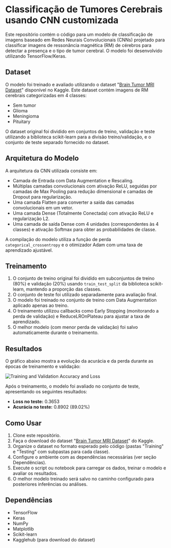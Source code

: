 # Classificação de Tumores Cerebrais usando CNN customizada

Este repositório contém o código para um modelo de classificação de imagens baseado em Redes Neurais Convolucionais (CNNs) projetado para classificar imagens de ressonância magnética (RM) de cérebros para detectar a presença e o tipo de tumor cerebral. O modelo foi desenvolvido utilizando TensorFlow/Keras.

## Dataset

O modelo foi treinado e avaliado utilizando o dataset "[Brain Tumor MRI Dataset](https://www.kaggle.com/masoudnickparvar/brain-tumor-mri-dataset)" disponível no Kaggle. Este dataset contém imagens de RM cerebrais categorizadas em 4 classes:

*   Sem tumor
*   Glioma 
*   Meningioma
*   Pituitary

O dataset original foi dividido em conjuntos de treino, validação e teste utilizando a biblioteca scikit-learn para a divisão treino/validação, e o conjunto de teste separado fornecido no dataset.

## Arquitetura do Modelo

A arquitetura da CNN utilizada consiste em:

*   Camada de Entrada com Data Augmentation e Rescaling.
*   Múltiplas camadas convolucionais com ativação ReLU, seguidas por camadas de Max Pooling para redução dimensional e camadas de Dropout para regularização.
*   Uma camada Flatten para converter a saída das camadas convolucionais em um vetor.
*   Uma camada Dense (Totalmente Conectada) com ativação ReLU e regularização L2.
*   Uma camada de saída Dense com 4 unidades (correspondentes às 4 classes) e ativação Softmax para obter as probabilidades de classe.

A compilação do modelo utiliza a função de perda `categorical_crossentropy` e o otimizador Adam com uma taxa de aprendizado ajustável.

## Treinamento

1.  O conjunto de treino original foi dividido em subconjuntos de treino (80%) e validação (20%) usando `train_test_split` da biblioteca scikit-learn, mantendo a proporção das classes.
2.  O conjunto de teste foi utilizado separadamente para avaliação final.
3.  O modelo foi treinado no conjunto de treino com Data Augmentation aplicado apenas ao treino.
4.  O treinamento utilizou callbacks como Early Stopping (monitorando a perda de validação) e ReduceLROnPlateau para ajustar a taxa de aprendizado.
5.  O melhor modelo (com menor perda de validação) foi salvo automaticamente durante o treinamento.

## Resultados

O gráfico abaixo mostra a evolução da acurácia e da perda durante as épocas de treinamento e validação:

![Training and Validation Accuracy and Loss](https://imgur.com/a/PY4abhb)

Após o treinamento, o modelo foi avaliado no conjunto de teste, apresentando os seguintes resultados:

*   **Loss no teste:** 0.3653
*   **Acurácia no teste:** 0.8902 (89.02%)

## Como Usar

1.  Clone este repositório.
2.  Faça o download do dataset "[Brain Tumor MRI Dataset](https://www.kaggle.com/masoudnickparvar/brain-tumor-mri-dataset)" do Kaggle.
3.  Organize o dataset no formato esperado pelo código (pastas "Training" e "Testing" com subpastas para cada classe).
4.  Configure o ambiente com as dependências necessárias (ver seção Dependências).
5.  Execute o script ou notebook para carregar os dados, treinar o modelo e avaliar os resultados.
6.  O melhor modelo treinado será salvo no caminho configurado para posteriores inferências ou análises.

## Dependências

*   TensorFlow
*   Keras
*   NumPy
*   Matplotlib
*   Scikit-learn
*   Kagglehub (para download do dataset)

